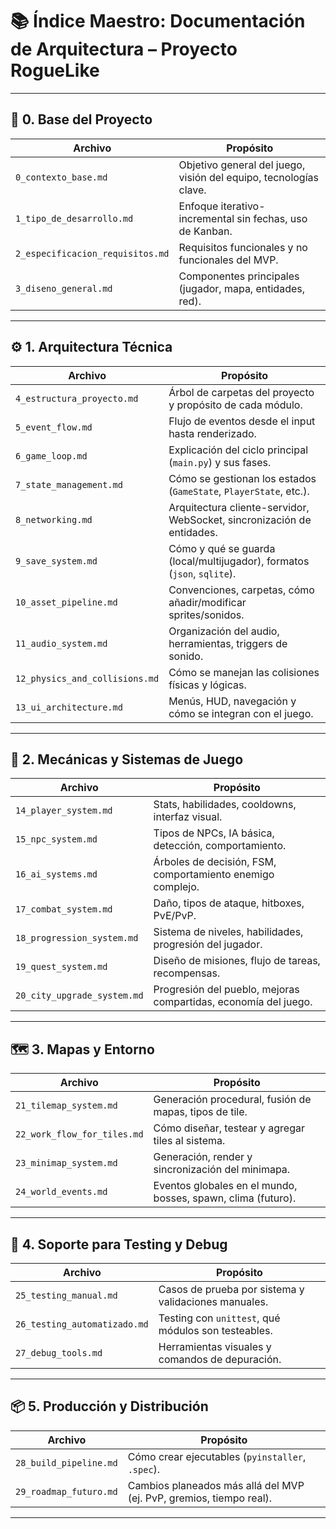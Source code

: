 
# 📚 Índice Maestro: Documentación de Arquitectura – Proyecto RogueLike

---

## 🧭 0. Base del Proyecto

| Archivo                                  | Propósito                                                                 |
|-----------------------------------------|---------------------------------------------------------------------------|
| `0_contexto_base.md`                    | Objetivo general del juego, visión del equipo, tecnologías clave.         |
| `1_tipo_de_desarrollo.md`              | Enfoque iterativo-incremental sin fechas, uso de Kanban.                 |
| `2_especificacion_requisitos.md`       | Requisitos funcionales y no funcionales del MVP.                         |
| `3_diseno_general.md`                  | Componentes principales (jugador, mapa, entidades, red).                 |

---

## ⚙️ 1. Arquitectura Técnica

| Archivo                                  | Propósito                                                                 |
|-----------------------------------------|---------------------------------------------------------------------------|
| `4_estructura_proyecto.md`             | Árbol de carpetas del proyecto y propósito de cada módulo.               |
| `5_event_flow.md`                      | Flujo de eventos desde el input hasta renderizado.                      |
| `6_game_loop.md`                       | Explicación del ciclo principal (`main.py`) y sus fases.                |
| `7_state_management.md`                | Cómo se gestionan los estados (`GameState`, `PlayerState`, etc.).       |
| `8_networking.md`                      | Arquitectura cliente-servidor, WebSocket, sincronización de entidades.  |
| `9_save_system.md`                     | Cómo y qué se guarda (local/multijugador), formatos (`json`, `sqlite`). |
| `10_asset_pipeline.md`                 | Convenciones, carpetas, cómo añadir/modificar sprites/sonidos.          |
| `11_audio_system.md`                   | Organización del audio, herramientas, triggers de sonido.                |
| `12_physics_and_collisions.md`         | Cómo se manejan las colisiones físicas y lógicas.                       |
| `13_ui_architecture.md`                | Menús, HUD, navegación y cómo se integran con el juego.                 |

---

## 🧠 2. Mecánicas y Sistemas de Juego

| Archivo                                  | Propósito                                                                 |
|-----------------------------------------|---------------------------------------------------------------------------|
| `14_player_system.md`                   | Stats, habilidades, cooldowns, interfaz visual.                         |
| `15_npc_system.md`                      | Tipos de NPCs, IA básica, detección, comportamiento.                    |
| `16_ai_systems.md`                      | Árboles de decisión, FSM, comportamiento enemigo complejo.              |
| `17_combat_system.md`                   | Daño, tipos de ataque, hitboxes, PvE/PvP.                                |
| `18_progression_system.md`             | Sistema de niveles, habilidades, progresión del jugador.                |
| `19_quest_system.md`                    | Diseño de misiones, flujo de tareas, recompensas.                       |
| `20_city_upgrade_system.md`            | Progresión del pueblo, mejoras compartidas, economía del juego.         |

---

## 🗺️ 3. Mapas y Entorno

| Archivo                                  | Propósito                                                                 |
|-----------------------------------------|---------------------------------------------------------------------------|
| `21_tilemap_system.md`                 | Generación procedural, fusión de mapas, tipos de tile.                  |
| `22_work_flow_for_tiles.md`           | Cómo diseñar, testear y agregar tiles al sistema.                       |
| `23_minimap_system.md`                | Generación, render y sincronización del minimapa.                       |
| `24_world_events.md`                  | Eventos globales en el mundo, bosses, spawn, clima (futuro).            |

---

## 🧪 4. Soporte para Testing y Debug

| Archivo                                  | Propósito                                                                 |
|-----------------------------------------|---------------------------------------------------------------------------|
| `25_testing_manual.md`                 | Casos de prueba por sistema y validaciones manuales.                    |
| `26_testing_automatizado.md`           | Testing con `unittest`, qué módulos son testeables.                     |
| `27_debug_tools.md`                    | Herramientas visuales y comandos de depuración.                         |

---

## 📦 5. Producción y Distribución

| Archivo                                  | Propósito                                                                 |
|-----------------------------------------|---------------------------------------------------------------------------|
| `28_build_pipeline.md`                 | Cómo crear ejecutables (`pyinstaller`, `.spec`).                         |
| `29_roadmap_futuro.md`                 | Cambios planeados más allá del MVP (ej. PvP, gremios, tiempo real).     |

---